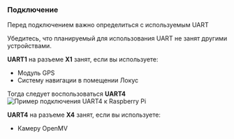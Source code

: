 ### Подключение

Перед подключением важно определиться с используемым UART

Убедитесь, что планируемый для использования UART не занят другими устройствами.

__UART1__ на разъеме __X1__ занят, если вы используете:
* Модуль GPS
* Систему навигации в помещении Локус

Тогда следует воспользоваться __UART4__
![Пример подключения UART4 к Raspberry Pi](/imgs/uart41.png)

__UART4__ на разъеме __X4__ занят, если вы используете:
* Камеру OpenMV


